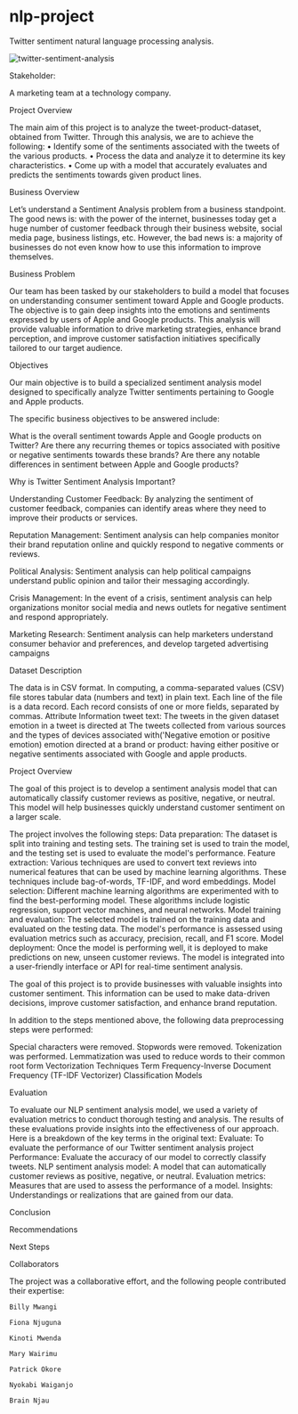 # nlp-project

Twitter sentiment natural language processing analysis.

![twitter-sentiment-analysis](https://github.com/billymwangi/nlp-project/assets/70520367/4b00223b-7b80-4471-8656-7340fa701568)




Stakeholder:

 A marketing team at a technology company.

Project Overview 

The main aim of this project is to analyze the tweet-product-dataset, obtained from Twitter. Through this analysis, we are to achieve the following: • Identify some of the sentiments associated with the tweets of the various products. • Process the data and analyze it to determine its key characteristics. • Come up with a model that accurately evaluates and predicts the sentiments towards given product lines.

Business Overview

Let’s understand a Sentiment Analysis problem from a business standpoint. The good news is: with the power of the internet, businesses today get a huge number of customer feedback through their business website, social media page, business listings, etc. However, the bad news is: a majority of businesses do not even know how to use this information to improve themselves.

Business Problem 

Our team has been tasked by our stakeholders to build a model that focuses on understanding consumer sentiment toward Apple and Google products. The objective is to gain deep insights into the emotions and sentiments expressed by users of Apple and Google products. This analysis will provide valuable information to drive marketing strategies, enhance brand perception, and improve customer satisfaction initiatives specifically tailored to our target audience. 

Objectives

Our main objective is to build a specialized sentiment analysis model designed to specifically analyze Twitter sentiments pertaining to Google and Apple products. 

The specific business objectives to be answered include:

What is the overall sentiment towards Apple and Google products on Twitter?
Are there any recurring themes or topics associated with positive or negative sentiments towards these brands?
Are there any notable differences in sentiment between Apple and Google products?

Why is Twitter Sentiment Analysis Important?

Understanding Customer Feedback: By analyzing the sentiment of customer feedback, companies can identify areas where they need to improve their products or services.

Reputation Management: Sentiment analysis can help companies monitor their brand reputation online and quickly respond to negative comments or reviews.

Political Analysis: Sentiment analysis can help political campaigns understand public opinion and tailor their messaging accordingly.

Crisis Management: In the event of a crisis, sentiment analysis can help organizations monitor social media and news outlets for negative sentiment and respond appropriately.

Marketing Research: Sentiment analysis can help marketers understand consumer behavior and preferences, and develop targeted advertising campaigns

Dataset Description

The data is in CSV format. In computing, a comma-separated values (CSV) file stores tabular data (numbers and text) in plain text. Each line of the file is a data record. Each record consists of one or more fields, separated by commas.
Attribute Information
tweet text: The tweets in the given dataset
emotion in a tweet is directed at The tweets collected from various sources and the types of devices associated with('Negative emotion or positive emotion)
emotion directed at a brand or product:  having either positive or negative sentiments associated with Google and apple products.

Project Overview

The goal of this project is to develop a sentiment analysis model that can automatically classify customer reviews as positive, negative, or neutral. This model will help businesses quickly understand customer sentiment on a larger scale.

The project involves the following steps:
Data preparation: The dataset is split into training and testing sets. The training set is used to train the model, and the testing set is used to evaluate the model's performance.
Feature extraction: Various techniques are used to convert text reviews into numerical features that can be used by machine learning algorithms. These techniques include bag-of-words, TF-IDF, and word embeddings.
Model selection: Different machine learning algorithms are experimented with to find the best-performing model. These algorithms include logistic regression, support vector machines, and neural networks.
Model training and evaluation: The selected model is trained on the training data and evaluated on the testing data. The model's performance is assessed using evaluation metrics such as accuracy, precision, recall, and F1 score.
Model deployment: Once the model is performing well, it is deployed to make predictions on new, unseen customer reviews. The model is integrated into a user-friendly interface or API for real-time sentiment analysis.

The goal of this project is to provide businesses with valuable insights into customer sentiment. This information can be used to make data-driven decisions, improve customer satisfaction, and enhance brand reputation.

In addition to the steps mentioned above, the following data preprocessing steps were performed:

Special characters were removed.
Stopwords were removed.
Tokenization was performed.
Lemmatization was used to reduce words to their common root form
Vectorization Techniques
Term Frequency-Inverse Document Frequency (TF-IDF Vectorizer)
Classification Models

Evaluation

To evaluate our NLP sentiment analysis model, we used a variety of evaluation metrics to conduct thorough testing and analysis. The results of these evaluations provide insights into the effectiveness of our approach.
Here is a breakdown of the key terms in the original text:
Evaluate: To evaluate the performance of our Twitter sentiment analysis project
Performance: Evaluate the accuracy of our model to correctly classify tweets.
NLP sentiment analysis model: A model that can automatically customer reviews as positive, negative, or neutral.
Evaluation metrics: Measures that are used to assess the performance of a model.
Insights: Understandings or realizations that are gained from our data.

Conclusion

Recommendations

Next Steps


Collaborators

The project was a collaborative effort, and the following people contributed their expertise:

    Billy Mwangi

    Fiona Njuguna

    Kinoti Mwenda

    Mary Wairimu

    Patrick Okore

    Nyokabi Waiganjo

    Brain Njau

